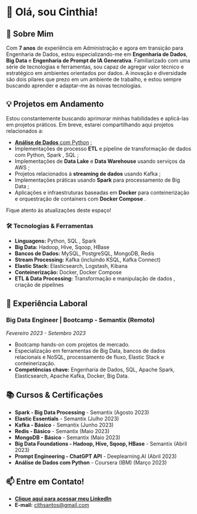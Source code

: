# 👋 Olá, sou Cinthia!

## 🚀 Sobre Mim
Com **7 anos** de experiência em Administração e agora em transição para Engenharia de Dados, estou especializando-me em **Engenharia de Dados**, **Big Data** e **Engenharia de Prompt de IA Generativa**. Familiarizado com uma série de tecnologias e ferramentas, sou capaz de agregar valor técnico e estratégico em ambientes orientados por dados. A inovação e diversidade são dois pilares que prezo em um ambiente de trabalho, e estou sempre buscando aprender e adaptar-me às novas tecnologias.

## 💡 Projetos em Andamento
Estou constantemente buscando aprimorar minhas habilidades e aplicá-las em projetos práticos. 
Em breve, estarei compartilhando aqui projetos relacionados a:

- [**Análise de Dados** com Python](https://github.com/cinthialet/python-manipulacao-dados) ;
- Implementações de processo **ETL** e pipeline de transformação de dados com Python, Spark , SQL ;
- Implementações de **Data Lake** e **Data Warehouse** usando serviços da AWS ;
- Projetos relacionados à **streaming de dados** usando Kafka ;
- Implementações práticas usando **Spark** para processamento de Big Data ;
- Aplicações e infraestruturas baseadas em **Docker** para conteinerização e orquestração de containers com **Docker Compose** .
  
Fique atento às atualizações deste espaço!

### 🛠️ Tecnologias & Ferramentas
- **Linguagens:** Python, SQL , Spark
- **Big Data:** Hadoop, Hive, Sqoop, HBase
- **Bancos de Dados:** MySQL, PostgreSQL, MongoDB, Redis
- **Stream Processing:** Kafka (incluindo KSQL, Kafka Connect)
- **Elastic Stack:** Elasticsearch, Logstash, Kibana
- **Conteinerização:** Docker, Docker Compose
- **ETL & Data Processing:** Transformação e manipulação de dados , criação de pipelines

## 🏢 Experiência Laboral
### Big Data Engineer | Bootcamp - Semantix (Remoto)
_Fevereiro 2023 - Setembro 2023_
- Bootcamp hands-on com projetos de mercado.
- Especialização em ferramentas de Big Data, bancos de dados relacionais e NoSQL, processamento de fluxo, Elastic Stack e conteinerização.
- **Competências chave:** Engenharia de Dados, SQL, Apache Spark, Elasticsearch, Apache Kafka, Docker, Big Data.

## 📚 Cursos & Certificações
- **Spark - Big Data Processing** - Semantix (Agosto 2023)
- **Elastic Essentials** - Semantix (Julho 2023)
- **Kafka - Básico** - Semantix (Junho 2023)
- **Redis - Básico** - Semantix (Maio 2023)
- **MongoDB - Básico** - Semantix (Maio 2023)
- **Big Data Foundations - Hadoop, Hive, Sqoop, HBase** - Semantix (Abril 2023)
- **Prompt Engineering - ChatGPT API** - Deeplearning.AI (Abril 2023)
- **Análise de Dados com Python** - Coursera (IBM) (Março 2023)

## 📫 Entre em Contato!
- [**Clique aqui para acessar meu LinkedIn**](https://www.linkedin.com/in/cinthialpsantos/)
- **E-mail:** cithsantos@gmail.com

